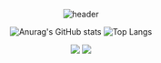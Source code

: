 <div align=center>
  
![header](https://capsule-render.vercel.app/api?height=180&text=Cheon%20Sejun&fontColor=fff&fontSize=55&fontAlign=80&fontAlignY=40&color=gradient&customColorList=12&type=Waving)



  
![Anurag's GitHub stats](https://github-readme-stats.vercel.app/api?username=csjun9900&show_icons=true&theme=github_dark )
![Top Langs](https://github-readme-stats.vercel.app/api/top-langs/?username=csjun9900&layout=compact&theme=github_dark )

<img src="https://img.shields.io/badge/-React-%2361DAFB?style=flat-square&logo=React&logoColor=white"/></a>
<img src="https://img.shields.io/badge/-Next-green?style=flat-square&logo=Next&logoColor=white"/></a>

  </div>


